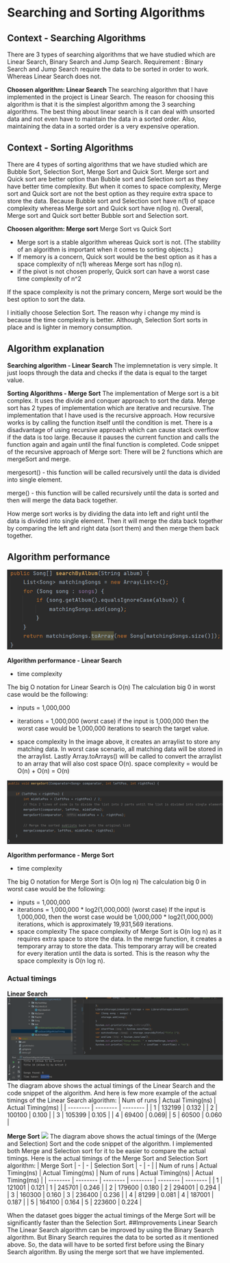 # Searching and Sorting Algorithms
## Context - Searching Algorithms
There are 3 types of searching algorithms that we have studied which are Linear Search, Binary Search and Jump Search.
Requirement : Binary Search and Jump Search require the data to be sorted in order to work. Whereas Linear Search does not.

**Choosen algorithm: Linear Search**
The searching algorithm that I have implemented in the project is Linear Search.
The reason for choosing this algorithm is that it is the simplest algorithm among the 3 searching algorithms.
The best thing about linear search is it can deal with unsorted data and not even have to maintain the data in a sorted order.
Also, maintaining the data in a sorted order is a very expensive operation.

## Context - Sorting Algorithms
There are 4 types of sorting algorithms that we have studied which are Bubble Sort, Selection Sort, Merge Sort and Quick Sort.
Merge sort and Quick sort are better option than Bubble sort and Selection sort as they have better time complexity.
But when it comes to space complexity, Merge sort and Quick sort are not the best option as they require extra space to store the data.
Because Bubble sort and Selection sort have n(1) of space complexity whereas Merge sort and Quick sort have n(log n).
Overall, Merge sort and Quick sort better Bubble sort and Selection sort.

**Choosen algorithm: Merge sort**
Merge Sort vs Quick Sort
- Merge sort is a stable algorithm whereas Quick sort is not. (The stability of an algorithm is important when it comes to sorting objects.)
- If memory is a concern, Quick sort would be the best option as it has a space complexity of n(1) whereas Merge sort has n(log n).
- if the pivot is not chosen properly, Quick sort can have a worst case time complexity of n^2

If the space complexity is not the primary concern, Merge sort would be the best option to sort the data.

I initially choose Selection Sort. The reason why i change my mind is because the time complexity is better. Although, Selection Sort sorts in place and is lighter in memory consumption.


## Algorithm explanation
**Searching algorithm - Linear Search**
The implemnetation is very simple. It just loops through the data and checks if the data is equal to the target value.

**Sorting Algorithms - Merge Sort**
The implementation of Merge sort is a bit complex. It uses the divide and conquer approach to sort the data.
Merge sort has 2 types of implementation which are iterative and recursive. The implementation that I have used is the recursive approach.
How recursive works is by calling the function itself until the condition is met.
There is a disadvantage of using recursive approach which can cause stack overflow if the data is too large.
Because it pauses the current function and calls the function again and again until the final function is completed.
Code snippet of the recursive approach of Merge sort:
There will be 2 functions which are mergeSort and merge.

mergesort() - this function will be called recursively until the data is divided into single element. 

merge() - this function will be called recursively until the data is sorted and then will merge the data back together.

How merge sort works is by dividing the data into left and right until the data is divided into single element.
Then it will merge the data back together by comparing the left and right data (sort them) and then merge them back together.

## Algorithm performance
![](searchAlgo.png)

**Algorithm performance - Linear Search** 
- time complexity

The big O notation for Linear Search is O(n)
The calculation big 0 in worst case would be the following:
- inputs = 1,000,000
- iterations = 1,000,000 (worst case)
if the input is 1,000,000 then the worst case would be 1,000,000 iterations to search the target value.


- space complexity
In the image above, it creates an arraylist to store any matching data.
In worst case scenario, all matching data will be stored in the arraylist.
Lastly Array.toArrays() will be called to convert the arraylist to an array that will also cost space O(n).
space complexity = would be O(n) + O(n) = O(n)
  
![](sortAlgo.png)

**Algorithm performance - Merge Sort**
- time complexity

The big O notation for Merge Sort is O(n log n)
The calculation big 0 in worst case would be the following:
- inputs = 1,000,000
- iterations = 1,000,000 * log2(1,000,000) (worst case)
If the input is 1,000,000, then the worst case would be 1,000,000 * log2(1,000,000) iterations, which is approximately 19,931,569 iterations.
- space complexity
The space complexity of Merge Sort is O(n log n) as it requires extra space to store the data. 
In the merge function, it creates a temporary array to store the data.
This temporary array will be created for every iteration until the data is sorted.
This is the reason why the space complexity is O(n log n).

### Actual timings
**Linear Search**
![](searchAlgoActualTiming.png)
The diagram above shows the actual timings of the Linear Search and the code snippet of the algorithm.
And here is few more example of the actual timings of the Linear Search algorithm:
| Num of runs | Actual Timing(ns) | Actual Timing(ms) |
| -------- | -------- | -------- |
| 1 | 132199 | 0.132 |
| 2 | 100100 | 0.100 |
| 3 | 105399 | 0.105 |
| 4 | 69400 | 0.069|
| 5 | 60500 | 0.060 |

**Merge Sort**
![](sortAlgoActualTiming.png)
The diagram above shows the actual timings of the (Merge and Selection) Sort and the code snippet of the algorithm.
I implemented both Merge and Selection sort for it to be easier to compare the actual timings.
Here is the actual timings of the Merge Sort and Selection Sort algorithm:
| Merge Sort | - | - | Selection Sort | - | - |
| Num of runs | Actual Timing(ns) | Actual Timing(ms) | Num of runs | Actual Timing(ns) | Actual Timing(ms) |
| -------- | -------- | -------- | -------- | -------- | -------- |
| 1 | 121001 | 0.121 | 1 | 245701 | 0.246 |
| 2 | 179600 | 0.180 | 2 | 294001 | 0.294 |
| 3 | 160300 | 0.160 | 3 | 236400 | 0.236 |
| 4 | 81299 | 0.081 | 4 | 187001 | 0.187 |
| 5 | 164100 | 0.164 | 5 | 223600 | 0.224 |


When the dataset goes bigger the actual timings of the Merge Sort will be significantly faster than the Selection Sort.
##Improvements
    Linear Search
The Linear Search algorithm can be improved by using the Binary Search algorithm. 
But Binary Search requires the data to be sorted as it mentioned above. 
So, the data will have to be sorted first before using the Binary Search algorithm. 
By using the merge sort that we have implemented.
